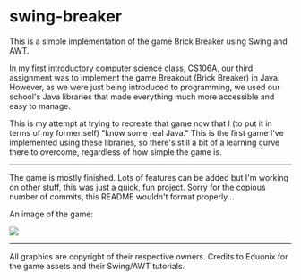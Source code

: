# swing-breaker
This is a simple implementation of the game Brick Breaker using Swing and AWT.

In my first introductory computer science class, CS106A, our third assignment was to implement the game Breakout (Brick Breaker) in Java. However, as we were just being introduced to programming, we used our school's Java libraries that made everything much more accessible and easy to manage.

This is my attempt at trying to recreate that game now that I (to put it in terms of my former self) "know some real Java." This is the first game I've implemented using these libraries, so there's still a bit of a learning curve there to overcome, regardless of how simple the game is.
___
The game is mostly finished. Lots of features can be added but I'm working on other stuff, this was just a quick, fun project. Sorry for the copious number of commits, this README wouldn't format properly...

An image of the game:

![](http://i.imgur.com/fFgrypy.png?1)
___
All graphics are copyright of their respective owners. Credits to Eduonix for the game assets and their Swing/AWT tutorials.
